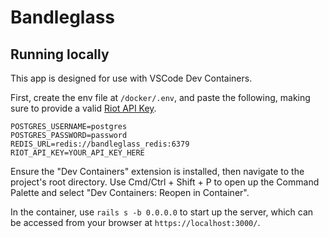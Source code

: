 
# Bandleglass

## Running locally

This app is designed for use with VSCode Dev Containers.

First, create the env file at `/docker/.env`, and paste the following, making sure to provide a valid [Riot API Key](https://developer.riotgames.com/).
```
POSTGRES_USERNAME=postgres
POSTGRES_PASSWORD=password
REDIS_URL=redis://bandleglass_redis:6379
RIOT_API_KEY=YOUR_API_KEY_HERE
```

Ensure the "Dev Containers" extension is installed, then navigate to the project's root directory. Use Cmd/Ctrl + Shift + P to open up the Command Palette and select "Dev Containers: Reopen in Container".

In the container, use `rails s -b 0.0.0.0` to start up the server, which can be accessed from your browser at `https://localhost:3000/`.
